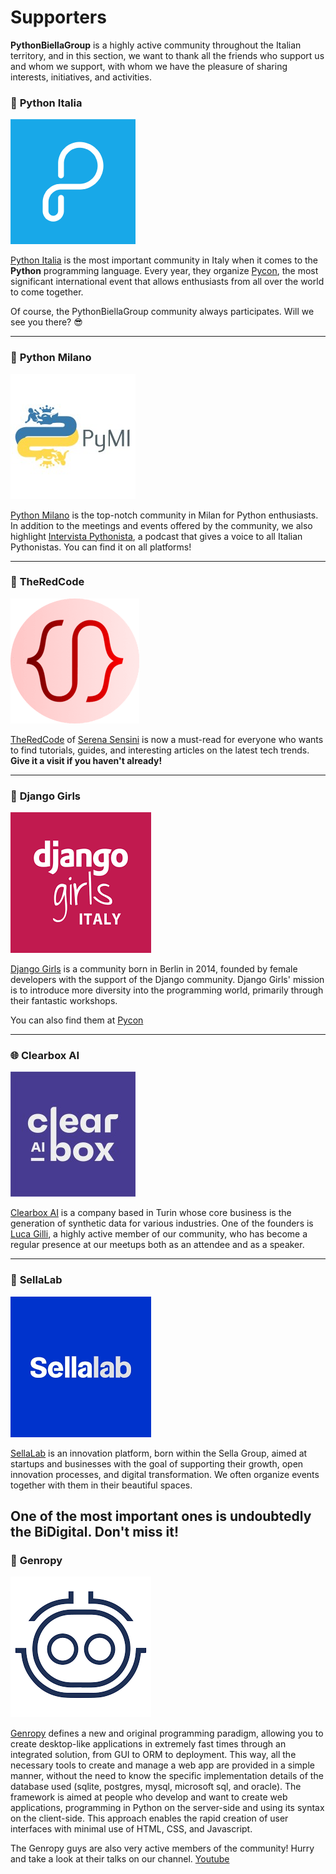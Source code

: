 # Supporters

**PythonBiellaGroup** is a highly active community throughout the Italian territory, and in this section, we want to thank all the friends who support us and whom we support, with whom we have the pleasure of sharing interests, initiatives, and activities.
### 🐍 **Python Italia**
![Image title](../static/images/supporters/python_italia_logo.png)

[Python Italia](http://www.python.it/) is the most important community in Italy when it comes to the **Python** programming language.
 Every year, they organize [Pycon](https://pycon.it/en), the most significant international event that allows enthusiasts from all over the world to come together.

Of course, the PythonBiellaGroup community always participates. Will we see you there? 😎

---

### 🐉 **Python Milano**

![Image title](../static/images/supporters/pymi_logo.jpg)

[Python Milano](https://milano.python.it/) is the top-notch community in Milan for Python enthusiasts. In addition to the meetings and events offered by the community, we also highlight [Intervista Pythonista](https://intervistapythonista.com/), a podcast that gives a voice to all Italian Pythonistas. You can find it on all platforms!

---

### 🎒 **TheRedCode**

![Image title](../static/images/supporters/theredcode_logo.png)

[TheRedCode](https://www.theredcode.it) of [Serena Sensini](https://www.linkedin.com/in/serena-sensini/?originalSubdomain=it)
is now a must-read for everyone who wants to find tutorials, guides, and interesting articles on the latest tech trends. **Give it a visit if you haven't already!**

---
### 👩 **Django Girls**

![Image title](../static/images/supporters/django_girls_logo.png)

[Django Girls](https://www.fuzzybrains.org/) is a community born in Berlin in 2014, founded by female developers with the support of the Django community. Django Girls' mission is to introduce more diversity into the programming world, primarily through their fantastic workshops.

You can also find them at [Pycon](https://djangogirls.org/en/pyconitalia/)

---
### 🌐 **Clearbox AI**

![Image title](../static/images/supporters/clearboxai_logo.jpg)

[Clearbox AI](https://www.clearbox.ai/) is a company based in Turin whose core business is the generation of synthetic data for various industries. One of the founders is [Luca Gilli](https://www.linkedin.com/in/luca-gilli/?originalSubdomain=it), a highly active member of our community, who has become a regular presence at our meetups both as an attendee and as a speaker.

---

### 🌌 **SellaLab**

![Image title](../static/images/supporters/sellalab_logo.png)

[SellaLab](https://sellalab.com/) is an innovation platform, born within the Sella Group, aimed at startups and businesses with the goal of supporting their growth, open innovation processes, and digital transformation. We often organize events together with them in their beautiful spaces.

One of the most important ones is undoubtedly the **BiDigital**. Don't miss it!
---

### 👾 **Genropy**

![Image title](../static/images/supporters/genropy_logo.png)

[Genropy](https://www.genropy.org/) defines a new and original programming paradigm, allowing you to create desktop-like applications in extremely fast times through an integrated solution, from GUI to ORM to deployment. This way, all the necessary tools to create and manage a web app are provided in a simple manner, without the need to know the specific implementation details of the database used (sqlite, postgres, mysql, microsoft sql, and oracle).
The framework is aimed at people who develop and want to create web applications, programming in Python on the server-side and using its syntax on the client-side. This approach enables the rapid creation of user interfaces with minimal use of HTML, CSS, and Javascript.

The Genropy guys are also very active members of the community! Hurry and take a look at their talks on our channel. [Youtube](https://www.youtube.com/watch?v=41M-UL3lZs4&list=PLyaoAB2kb_ZHZbEblU86R6Vttwl-Cplr2&pp=iAQB)